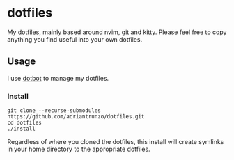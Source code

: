 # dotfiles

My dotfiles, mainly based around nvim, git and kitty. Please feel free to copy
anything you find useful into your own dotfiles.

## Usage

I use [dotbot](https://github.com/anishathalye/dotbot) to manage my dotfiles.

### Install

    git clone --recurse-submodules https://github.com/adriantrunzo/dotfiles.git
    cd dotfiles
    ./install 

Regardless of where you cloned the dotfiles, this install will create symlinks
in your home directory to the appropriate dotfiles.

